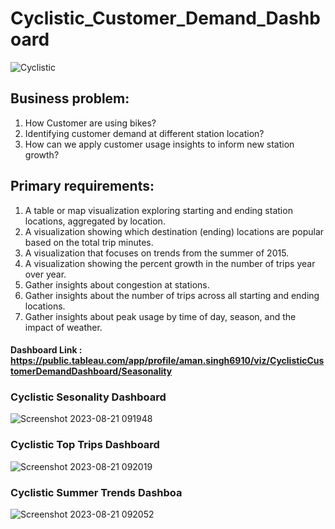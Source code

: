 # Cyclistic_Customer_Demand_Dashboard
![Cyclistic](https://github.com/Amansingh01-ui/Cyclistic_Customer_Demand_Dashboard/assets/76864608/28b2cde5-ca03-4301-bd8a-a814efb9e8d6)

## Business problem: 
1. How Customer are using bikes?
2.	Identifying customer demand at different station location?
3.	How can we apply customer usage insights to inform new station growth?

## Primary requirements: 
1. A table or map visualization exploring starting and ending station locations, aggregated by location. 
2. A visualization showing which destination (ending) locations are popular based on the total trip minutes.
3. A visualization that focuses on trends from the summer of 2015.
4. A visualization showing the percent growth in the number of trips year over year.
5. Gather insights about congestion at stations.
6. Gather insights about the number of trips across all starting and ending locations.
7. Gather insights about peak usage by time of day, season, and the impact of weather.


#### Dashboard Link : https://public.tableau.com/app/profile/aman.singh6910/viz/CyclisticCustomerDemandDashboard/Seasonality

### Cyclistic Sesonality Dashboard
![Screenshot 2023-08-21 091948](https://github.com/Amansingh01-ui/Cyclistic_Customer_Demand_Dashboard/assets/76864608/44dc9d74-1cfc-40f8-a3b8-69a8b15fc7cc)

### Cyclistic Top Trips Dashboard
![Screenshot 2023-08-21 092019](https://github.com/Amansingh01-ui/Cyclistic_Customer_Demand_Dashboard/assets/76864608/90f24ae2-f53e-48a8-9cc7-6dc3ea1057b4)

### Cyclistic Summer Trends Dashboa
![Screenshot 2023-08-21 092052](https://github.com/Amansingh01-ui/Cyclistic_Customer_Demand_Dashboard/assets/76864608/26aa009f-228d-4d1a-a813-04b422206060)
